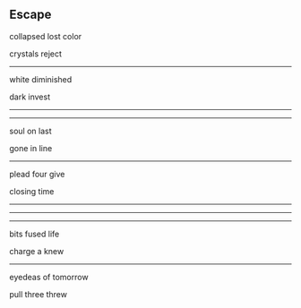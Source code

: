 ## Escape

collapsed lost color

crystals reject

---

white diminished

dark invest

---
---

soul on last

gone in line

---

plead four give

closing time

---
---
---

bits fused life

charge a knew

---

eyedeas of tomorrow

pull three threw
